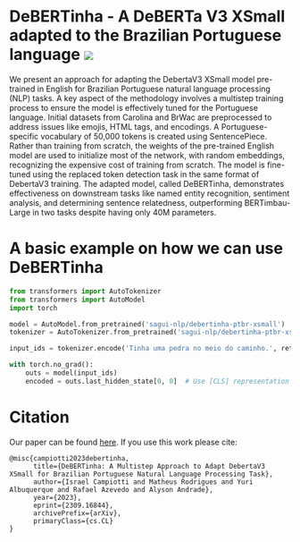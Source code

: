 # DeBERTinha - A DeBERTa V3 XSmall adapted to the Brazilian Portuguese language [<img src="https://img.shields.io/badge/arXiv-2309.16844-b31b1b.svg">](https://arxiv.org/abs/2309.16844)

We present an approach for adapting the DebertaV3 XSmall model pre-trained in English for Brazilian Portuguese natural language processing (NLP) tasks. A key aspect of the methodology involves a multistep training process to ensure the model is effectively tuned for the Portuguese language. Initial datasets from Carolina and BrWac are preprocessed to address issues like emojis, HTML tags, and encodings. A Portuguese-specific vocabulary of 50,000 tokens is created using SentencePiece. Rather than training from scratch, the weights of the pre-trained English model are used to initialize most of the network, with random embeddings, recognizing the expensive cost of training from scratch. The model is fine-tuned using the replaced token detection task in the same format of DebertaV3 training. The adapted model, called DeBERTinha, demonstrates effectiveness on downstream tasks like named entity recognition, sentiment analysis, and determining sentence relatedness, outperforming BERTimbau-Large in two tasks despite having only 40M parameters.

# A basic example on how we can use DeBERTinha

````python
from transformers import AutoTokenizer
from transformers import AutoModel
import torch

model = AutoModel.from_pretrained('sagui-nlp/debertinha-ptbr-xsmall')
tokenizer = AutoTokenizer.from_pretrained('sagui-nlp/debertinha-ptbr-xsmall')

input_ids = tokenizer.encode('Tinha uma pedra no meio do caminho.', return_tensors='pt')

with torch.no_grad():
    outs = model(input_ids)
    encoded = outs.last_hidden_state[0, 0]  # Use [CLS] representation
````

# Citation

Our paper can be found [here](https://arxiv.org/abs/2309.16844).
If you use this work please cite:

```
@misc{campiotti2023debertinha,
      title={DeBERTinha: A Multistep Approach to Adapt DebertaV3 XSmall for Brazilian Portuguese Natural Language Processing Task}, 
      author={Israel Campiotti and Matheus Rodrigues and Yuri Albuquerque and Rafael Azevedo and Alyson Andrade},
      year={2023},
      eprint={2309.16844},
      archivePrefix={arXiv},
      primaryClass={cs.CL}
}
```
